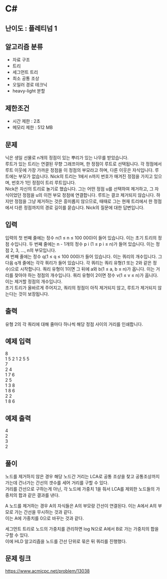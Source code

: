 # C#

## 난이도 : 플레티넘 1

## 알고리즘 분류
  - 자료 구조
  - 트리
  - 세그먼트 트리
  - 최소 공통 조상
  - 오일러 경로 테크닉
  - heavy-light 분할

## 제한조건
  - 시간 제한 : 2초
  - 메모리 제한 : 512 MB

## 문제
닉은 생일 선물로 n개의 정점이 있는 뿌리가 있는 나무를 받았습니다.<br/>
루트가 있는 트리는 연결된 무향 그래프이며, 한 정점이 루트로 선택됩니다. 각 정점에서 루트 이웃에 가장 가까운 정점을 이 정점의 부모라고 하며, 다른 이웃은 자식입니다. 루트에는 부모가 없습니다. Nick의 트리는 1에서 n까지 번호가 매겨진 정점을 가지고 있으며, 번호가 1인 정점이 트리 루트입니다.<br/>
Nick은 자신의 트리로 놀기로 했습니다. 그는 어떤 정점 u를 선택하여 제거하고, 그 자식이었던 정점을 u의 이전 부모 정점에 연결합니다. 루트는 결코 제거되지 않습니다. 하지만 정점을 그냥 제거하는 것은 흥미롭지 않으므로, 때때로 그는 현재 트리에서 한 정점에서 다른 정점까지의 경로 길이를 묻습니다. Nick의 질문에 대한 답변입니다.<br/>


## 입력
입력의 첫 번째 줄에는 정수 n(1 ≤ n ≤ 100 000)이 들어 있습니다. 이는 초기 트리의 정점 수입니다. 두 번째 줄에는 n - 1개의 정수 p i (1 ≤ p i ≤ n)가 들어 있습니다. 이는 정점 2, 3, ..., n의 부모입니다.<br/>
세 번째 줄에는 정수 q(1 ≤ q ≤ 100 000)가 들어 있습니다. 이는 쿼리의 개수입니다. 그 다음 q개 줄에는 각각 쿼리가 들어 있습니다. 각 쿼리는 쿼리 유형(1 또는 2와 같은 정수)으로 시작합니다. 쿼리 유형이 1이면 그 뒤에 a와 b(1 ≤ a, b ≤ n)가 옵니다. 이는 거리를 찾아야 하는 정점의 개수입니다. 쿼리 유형이 2이면 정수 v(1 ≤ v ≤ n)가 옵니다. 이는 제거할 정점의 개수입니다.<br/>
초기 트리가 올바르게 주어지고, 쿼리의 정점이 아직 제거되지 않고, 루트가 제거되지 않는다는 것이 보장됩니다.<br/>


## 출력
유형 2의 각 쿼리에 대해 줄마다 하나씩 해당 정점 사이의 거리를 인쇄합니다.<br/>


## 예제 입력
8<br/>
1 5 2 1 2 5 5<br/>
7<br/>
2 4<br/>
1 7 6<br/>
2 5<br/>
1 3 8<br/>
1 8 6<br/>
2 2<br/>
1 8 6<br/>


## 예제 출력
4<br/>
2<br/>
3<br/>
2<br/>


## 풀이
노드를 제거하지 않은 경우 해당 노드간 거리는 LCA로 공통 조상을 찾고 공통조상까지 가는데 건너가는 간선의 갯수를 세어 거리를 구할 수 있다.<br/>
거리를 간선으로 구하는게 아닌, 각 노드에 가중치 1을 줘서 LCA를 제외한 노드들의 가중치의 합과 같은 결과를 낸다.<br/>


A 노드를 제거하는 경우 A의 자식들은 A의 부모랑 간선이 연결된다. 이는 A에서 A의 부모로 가는 간선을 무시하는 것과 같다.<br/>
이는 A에 가중치를 0으로 바꾸는 것과 같다.<br/>


세그먼트 트리로 노드의 가중치를 관리하면 log N으로 A에서 B로 가는 가중치의 합을 구할 수 있다.<br/>
이에 HLD 알고리즘을 노드를 간선 단위로 묶은 뒤 쿼리를 진행했다.<br/>


## 문제 링크
https://www.acmicpc.net/problem/13038